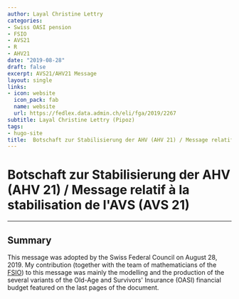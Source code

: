 ```yaml
---
author: Layal Christine Lettry
categories:
- Swiss OASI pension
- FSIO
- AVS21
- R
- AHV21
date: "2019-08-28"
draft: false
excerpt: AVS21/AHV21 Message
layout: single
links:
- icon: website
  icon_pack: fab
  name: website
  url: https://fedlex.data.admin.ch/eli/fga/2019/2267
subtitle: Layal Christine Lettry (Pipoz)
tags:
- hugo-site
title:  Botschaft zur Stabilisierung der AHV (AHV 21) / Message relatif à la stabilisation de l'AVS (AVS 21)
---
```

# Botschaft zur Stabilisierung der AHV (AHV 21) / Message relatif à la stabilisation de l'AVS (AVS 21)
---

## Summary
This message was adopted by the Swiss Federal Council on August 28, 2019. My contribution (together with the team of mathematicians of the [FSIO](https://www.bsv.admin.ch/bsv/en/home.html)) to this message was mainly the modelling and the production of the several variants of the Old-Age and Survivors' Insurance (OASI) financial budget featured on the last pages of the document.
